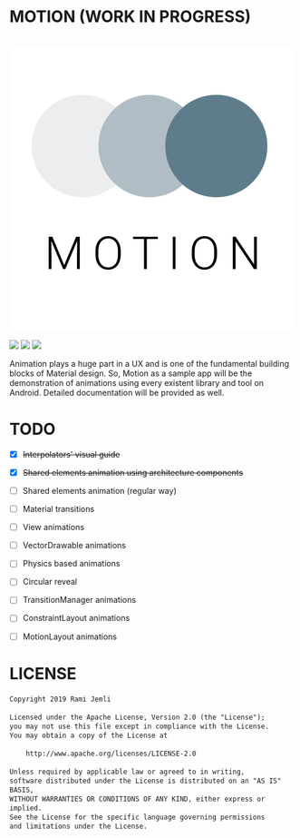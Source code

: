 # MOTION (WORK IN PROGRESS)

<br/>  
<img src="art/motion.png" />  

<img src="art/home.gif" width="32%" /> <img src="art/shared_elements.gif" width="32%" />  <img src="art/interepolators.gif" width="32%" /> 
<br/>  

Animation plays a huge part in a UX and is one of the fundamental building blocks of Material design.
So, Motion as a sample app will be the demonstration of animations using every existent library and tool on Android. Detailed documentation will be provided as well.

# TODO
- [x] ~~Interpolators\' visual guide~~  
- [x] ~~Shared elements animation using architecture components~~  
- [ ] Shared elements animation (regular way)
- [ ] Material transitions
- [ ] View animations
- [ ] VectorDrawable animations
- [ ] Physics based animations
- [ ] Circular reveal
- [ ] TransitionManager animations
- [ ] ConstraintLayout animations
- [ ] MotionLayout animations


# LICENSE
 
``` 
Copyright 2019 Rami Jemli

Licensed under the Apache License, Version 2.0 (the "License");
you may not use this file except in compliance with the License.
You may obtain a copy of the License at

    http://www.apache.org/licenses/LICENSE-2.0

Unless required by applicable law or agreed to in writing, 
software distributed under the License is distributed on an "AS IS" BASIS, 
WITHOUT WARRANTIES OR CONDITIONS OF ANY KIND, either express or implied. 
See the License for the specific language governing permissions 
and limitations under the License.
``` 
